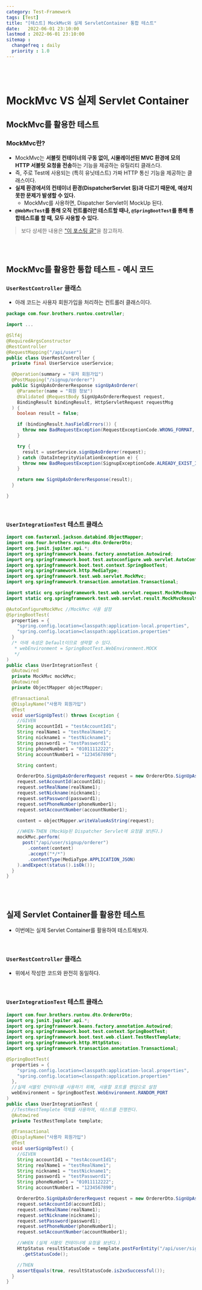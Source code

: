 ```yaml
---
category: Test-Framework
tags: [Test]
title: "[테스트] MockMvc와 실제 ServletContainer 통합 테스트"
date:   2022-06-01 23:10:00 
lastmod : 2022-06-01 23:10:00
sitemap :
  changefreq : daily
  priority : 1.0
---
```


<br/><br/>

# MockMvc VS 실제 Servlet Container

## MockMvc를 활용한 테스트

### MockMvc란?

- MockMvc는 **서블릿 컨테이너의 구동 없이, 시뮬레이션된 MVC 환경에 모의 HTTP 서블릿 요청을 전송**하는 기능을 제공하는 유틸리티 클래스다.
- 즉, 주로 Test에 사용되는 (특히 유닛테스트) 가짜 HTTP 통신 기능을 제공하는 클래스이다.
- **실제 환경에서의 컨테이너 환경(DispatcherServlet 등)과 다르기 때문에, 예상치 못한 문제가 발생할 수 있다.**
  - MockMvc를 사용하면, Dispatcher Servlet이 MockUp 된다.
- **`@WebMvcTest`를 통해 오직 컨트롤러만 테스트할 때나, `@SpringBootTest`를 통해 통합테스트를 할 때, 모두 사용할 수 있다.**

> 보다 상세한 내용은 ["이 포스팅 글"](https://taegyunwoo.github.io/test-framework/TestFramework_Test_WebMvcTestAndMockMvc)을 참고하자.

<br/><br/>

## MockMvc를 활용한 통합 테스트 - 예시 코드
### `UserRestController` 클래스
- 아래 코드는 사용자 회원가입을 처리하는 컨트롤러 클래스이다.

```java
package com.four.brothers.runtou.controller;

import ...

@Slf4j
@RequiredArgsConstructor
@RestController
@RequestMapping("/api/user")
public class UserRestController {
  private final UserService userService;

  @Operation(summary = "유저 회원가입")
  @PostMapping("/signup/orderer")
  public SignUpAsOrdererResponse signUpAsOrderer(
    @Parameter(name = "회원 정보")
    @Validated @RequestBody SignUpAsOrdererRequest request,
    BindingResult bindingResult, HttpServletRequest requestMsg
  ) {
    boolean result = false;

    if (bindingResult.hasFieldErrors()) {
      throw new BadRequestException(RequestExceptionCode.WRONG_FORMAT, bindingResult.getFieldError().getDefaultMessage());
    }

    try {
      result = userService.signUpAsOrderer(request);
    } catch (DataIntegrityViolationException e) {
      throw new BadRequestException(SignupExceptionCode.ALREADY_EXIST_INFO, "회원가입 정보가 중복됩니다.");
    }

    return new SignUpAsOrdererResponse(result);
  }

}

```

<br/>

### `UserIntegrationTest` 테스트 클래스

```java
import com.fasterxml.jackson.databind.ObjectMapper;
import com.four.brothers.runtou.dto.OrdererDto;
import org.junit.jupiter.api.*;
import org.springframework.beans.factory.annotation.Autowired;
import org.springframework.boot.test.autoconfigure.web.servlet.AutoConfigureMockMvc;
import org.springframework.boot.test.context.SpringBootTest;
import org.springframework.http.MediaType;
import org.springframework.test.web.servlet.MockMvc;
import org.springframework.transaction.annotation.Transactional;

import static org.springframework.test.web.servlet.request.MockMvcRequestBuilders.post;
import static org.springframework.test.web.servlet.result.MockMvcResultMatchers.status;

@AutoConfigureMockMvc //MockMvc 사용 설정
@SpringBootTest(
  properties = {
    "spring.config.location=classpath:application-local.properties",
    "spring.config.location=classpath:application.properties"
  }
  /* 아래 속성은 Default이므로 생략할 수 있다.
   * webEnvironment = SpringBootTest.WebEnvironment.MOCK
   */
)
public class UserIntegrationTest {
  @Autowired
  private MockMvc mockMvc;
  @Autowired
  private ObjectMapper objectMapper;

  @Transactional
  @DisplayName("사용자 회원가입")
  @Test
  void userSignUpTest() throws Exception {
    //GIVEN
    String accountId1 = "testAccountId1";
    String realName1 = "testRealName1";
    String nickname1 = "testNickname1";
    String password1 = "testPassword1";
    String phoneNumber1 = "01011112222";
    String accountNumber1 = "1234567890";

    String content;

    OrdererDto.SignUpAsOrdererRequest request = new OrdererDto.SignUpAsOrdererRequest();
    request.setAccountId(accountId1);
    request.setRealName(realName1);
    request.setNickname(nickname1);
    request.setPassword(password1);
    request.setPhoneNumber(phoneNumber1);
    request.setAccountNumber(accountNumber1);

    content = objectMapper.writeValueAsString(request);

    //WHEN-THEN (MockUp된 Dispatcher Servlet에 요청을 보낸다.)
    mockMvc.perform(
      post("/api/user/signup/orderer")
        .content(content)
        .accept("*/*")
        .contentType(MediaType.APPLICATION_JSON)
    ).andExpect(status().isOk());
  }
}
```

<br/><br/>

## 실제 Servlet Container를 활용한 테스트

- 이번에는 실제 Servlet Container를 활용하여 테스트해보자.

<br/>

### `UserRestController` 클래스
- 위에서 작성한 코드와 완전히 동일하다.

<br/>

### `UserIntegrationTest` 테스트 클래스

```java
import com.four.brothers.runtou.dto.OrdererDto;
import org.junit.jupiter.api.*;
import org.springframework.beans.factory.annotation.Autowired;
import org.springframework.boot.test.context.SpringBootTest;
import org.springframework.boot.test.web.client.TestRestTemplate;
import org.springframework.http.HttpStatus;
import org.springframework.transaction.annotation.Transactional;

@SpringBootTest(
  properties = {
    "spring.config.location=classpath:application-local.properties",
    "spring.config.location=classpath:application.properties"
  },
  //실제 서블릿 컨테이너를 사용하기 위해, 사용할 포트를 랜덤으로 설정
  webEnvironment = SpringBootTest.WebEnvironment.RANDOM_PORT
)
public class UserIntegrationTest {
  //TestRestTemplete 객체를 사용하여, 테스트를 진행한다.
  @Autowired
  private TestRestTemplate template;

  @Transactional
  @DisplayName("사용자 회원가입")
  @Test
  void userSignUpTest() {
    //GIVEN
    String accountId1 = "testAccountId1";
    String realName1 = "testRealName1";
    String nickname1 = "testNickname1";
    String password1 = "testPassword1";
    String phoneNumber1 = "01011112222";
    String accountNumber1 = "1234567890";

    OrdererDto.SignUpAsOrdererRequest request = new OrdererDto.SignUpAsOrdererRequest();
    request.setAccountId(accountId1);
    request.setRealName(realName1);
    request.setNickname(nickname1);
    request.setPassword(password1);
    request.setPhoneNumber(phoneNumber1);
    request.setAccountNumber(accountNumber1);

    //WHEN (실제 서블릿 컨테이너에 요청을 보낸다.)
    HttpStatus resultStatusCode = template.postForEntity("/api/user/signup/orderer", request, OrdererDto.SignUpAsOrdererResponse.class)
      .getStatusCode();

    //THEN
    assertEquals(true, resultStatusCode.is2xxSuccessful());
  }
}
```
